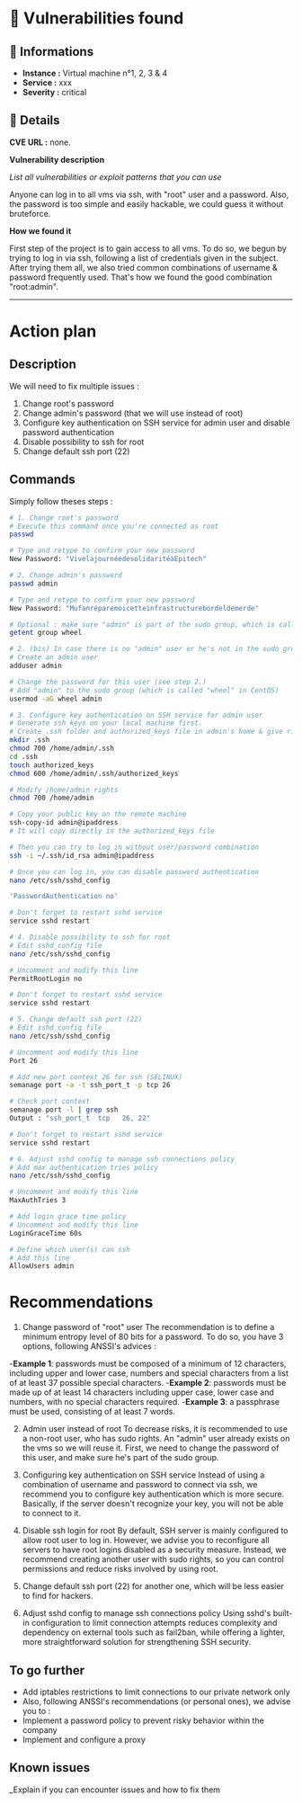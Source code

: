 # 🐛 Vulnerabilities found

## 📖 Informations

- **Instance :** Virtual machine n°1, 2, 3 & 4
- **Service :** xxx
- **Severity :** critical

## 🔎 Details

**CVE URL :** none.

**Vulnerability description**

_List all vulnerabilities or exploit patterns that you can use_

Anyone can log in to all vms via ssh, with "root" user and a password.
Also, the password is too simple and easily hackable, we could guess it without bruteforce.

**How we found it**

 First step of the project is to gain access to all vms. To do so, we begun by trying to log in via ssh, following a list of credentials given in the subject. After trying them all, we also tried common combinations of username & password frequently used. That's how we found the good combination "root:admin".
 
---

# Action plan

## Description

We will need to fix multiple issues :
  1. Change root's password
  2. Change admin's password (that we will use instead of root)
  3. Configure key authentication on SSH service for admin user and disable password authentication
  4. Disable possibility to ssh for root
  5. Change default ssh port (22)

## Commands

Simply follow theses steps :

```bash
# 1. Change root's password
# Execute this command once you're connected as root
passwd

# Type and retype to confirm your new password
New Password: "VivelajournéedesolidaritéàEpitech"

# 2. Change admin's password
passwd admin

# Type and retype to confirm your new password
New Password: "Mufanréparemoicetteinfrastructurebordeldemerde"

# Optional : make sure "admin" is part of the sudo group, which is called "wheel" in CentOS
getent group wheel

# 2. (bis) In case there is no "admin" user or he's not in the sudo group
# Create an admin user
adduser admin

# Change the password for this user (see step 2.)
# Add "admin" to the sudo group (which is called "wheel" in CentOS)
usermod -aG wheel admin

# 3. Configure key authentication on SSH service for admin user
# Generate ssh keys on your local machine first.
# Create .ssh folder and authorized_keys file in admin's home & give rights
mkdir .ssh
chmod 700 /home/admin/.ssh
cd .ssh
touch authorized_keys
chmod 600 /home/admin/.ssh/authorized_keys

# Modify /home/admin rights
chmod 700 /home/admin

# Copy your public key on the remote machine
ssh-copy-id admin@ipaddress
# It will copy directly in the authorized_keys file

# Then you can try to log in without user/password combination
ssh -i ~/.ssh/id_rsa admin@ipaddress

# Once you can log in, you can disable password authentication
nano /etc/ssh/sshd_config

'PasswordAuthentication no'

# Don't forget to restart sshd service
service sshd restart

# 4. Disable possibility to ssh for root
# Edit sshd_config file
nano /etc/ssh/sshd_config

# Uncomment and modify this line
PermitRootLogin no

# Don't forget to restart sshd service
service sshd restart

# 5. Change default ssh port (22)
# Edit sshd_config file
nano /etc/ssh/sshd_config

# Uncomment and modify this line
Port 26

# Add new port context 26 for ssh (SELINUX)
semanage port -a -t ssh_port_t -p tcp 26

# Check port context
semanage port -l | grep ssh
Output : "ssh_port_t  tcp   26, 22"

# Don't forget to restart sshd service
service sshd restart

# 6. Adjust sshd config to manage ssh connections policy
# Add max authentication tries policy
nano /etc/ssh/sshd_config

# Uncomment and modify this line
MaxAuthTries 3

# Add login grace time policy
# Uncomment and modify this line
LoginGraceTime 60s

# Define which user(s) can ssh
# Add this line
AllowUsers admin
```

# Recommendations

1. Change password of "root" user
  The recommendation is to define a minimum entropy level of 80 bits for a password. To do so, you have 3 options, following ANSSI's advices :

  -**Example 1**: passwords must be composed of a minimum of 12 characters, including upper and lower case, numbers and special characters from a list of at least 37 possible special characters.
  -**Example 2**: passwords must be made up of at least 14 characters including upper case, lower case and numbers, with no special characters required.
  -**Example 3**: a passphrase must be used, consisting of at least 7 words.

2. Admin user instead of root
  To decrease risks, it is recommended to use a non-root user, who has sudo rights. An "admin" user already exists on the vms so we will reuse it. First, we need to change the password of this user, and make sure he's part of the sudo group.

3. Configuring key authentication on SSH service
  Instead of using a combination of username and password to connect via ssh, we recommend you to configure key authentication which is more secure. Basically, if the server doesn't recognize your key, you will not be able to connect to it.

4. Disable ssh login for root
  By default, SSH server is mainly configured to allow root user to log in. However, we advise you to reconfigure all servers to have root logins disabled as a security measure. Instead, we recommend creating another user with sudo rights, so you can control permissions and reduce risks involved by using root.

5. Change default ssh port (22) for another one, which will be less easier to find for hackers.

6. Adjust sshd config to manage ssh connections policy
  Using sshd's built-in configuration to limit connection attempts reduces complexity and dependency on external tools such as fail2ban, while offering a lighter, more straightforward solution for strengthening SSH security.

## To go further

- Add iptables restrictions to limit connections to our private network only
- Also, following ANSSI's recommendations (or personal ones), we advise you to :
- Implement a password policy to prevent risky behavior within the company
- Implement and configure a proxy


## Known issues

_Explain if you can encounter issues and how to fix them